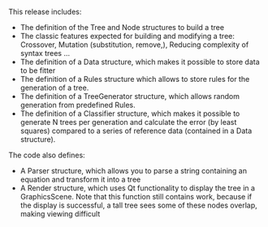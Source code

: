This release includes:

- The definition of the Tree and Node structures to build a tree
- The classic features expected for building and modifying a tree: Crossover, Mutation (substitution, remove,), Reducing complexity of syntax trees ...
- The definition of a Data structure, which makes it possible to store data to be fitter
- The definition of a Rules structure which allows to store rules for the generation of a tree.
- The definition of a TreeGenerator structure, which allows random generation from predefined Rules.
- The definition of a Classifier structure, which makes it possible to generate N trees per generation and calculate the error (by least squares) compared to a series of reference data (contained in a Data structure).

The code also defines:

- A Parser structure, which allows you to parse a string containing an equation and transform it into a tree
- A Render structure, which uses Qt functionality to display the tree in a GraphicsScene. Note that this function still contains work, because if the display is successful, a tall tree sees some of these nodes overlap, making viewing difficult
